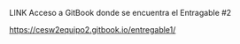 LINK Acceso a GitBook donde se encuentra el Entragable #2

https://cesw2equipo2.gitbook.io/entregable1/
